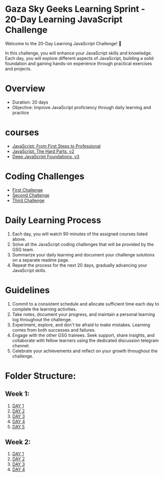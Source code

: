 
# Gaza Sky Geeks Learning Sprint - 20-Day Learning JavaScript Challenge

Welcome to the 20-Day Learning JavaScript Challenge! 🚀

In this challenge, you will enhance your JavaScript skills and knowledge. Each day, you will explore different aspects of JavaScript, building a solid foundation and gaining hands-on experience through practical exercises and projects.

# Overview 
* Duration: 20 days
* Objective: Improve JavaScript proficiency through daily learning and practice
 
 # courses 
 * [JavaScript: From First Steps to Professional](https://frontendmasters.com/courses/javascript-first-steps/)
 * [JavaScript: The Hard Parts, v2](https://frontendmasters.com/courses/javascript-hard-parts-v2/)
 * [Deep JavaScript Foundations, v3](https://frontendmasters.com/courses/deep-javascript-v3/)

# Coding Challenges
* [First Challenge](https://www.freecodecamp.org/learn/javascript-algorithms-and-data-structures/basic-javascript/compound-assignment-with-augmented-multiplication)
* [Second Challenge](https://www.freecodecamp.org/learn/javascript-algorithms-and-data-structures/basic-javascript/profile-lookup)
* [Third Challenge](https://www.freecodecamp.org/learn/javascript-algorithms-and-data-structures/basic-javascript/return-a-value-from-a-function-with-return)

# Daily Learning Process
1. Each day, you will watch 90 minutes of the assigned courses listed above.
1. Solve all the JavaScript coding challenges that will be provided by the GSG team.
1. Summarize your daily learning and document your challenge solutions on a separate readme page.
1. Repeat the process for the next 20 days, gradually advancing your JavaScript skills.

# Guidelines
1. Commit to a consistent schedule and allocate sufficient time each day to complete the learning activities.
1. Take notes, document your progress, and maintain a personal learning log throughout the challenge.
1. Experiment, explore, and don't be afraid to make mistakes. Learning comes from both successes and failures.
1. Engage with the other GSG trainees. Seek support, share insights, and collaborate with fellow learners using the dedicated discussion telegram channel.
1. Celebrate your achievements and reflect on your growth throughout the challenge. 

# Folder Structure:
## Week 1:
1. [DAY 1](https://github.com/M-Alsuleibi/JavaScriptLearningSprint/blob/main/DAY%201%20.md)
1. [DAY 2](https://github.com/M-Alsuleibi/JavaScriptLearningSprint/blob/main/DAY%202.md)
1. [DAY 3](https://github.com/M-Alsuleibi/JavaScriptLearningSprint/blob/main/DAY%203.md)
1. [DAY 4](https://github.com/M-Alsuleibi/Mastering-JavaScript-in-20-Days/blob/main/DAY%204.md)
1. [DAY 5](https://github.com/M-Alsuleibi/Mastering-JavaScript-in-20-Days/blob/main/DAY%205.md)
## Week 2:
1. [DAY 1](https://github.com/M-Alsuleibi/Mastering-JavaScript-in-20-Days/blob/main/Week%202.md/Day%201.md)
2. [DAY 2](https://github.com/M-Alsuleibi/Mastering-JavaScript-in-20-Days/blob/main/Week%202/DAY%202.md)
3. [DAY 3](https://github.com/M-Alsuleibi/Mastering-JavaScript-in-20-Days/blob/main/Week%202/DAY%203.md)
3. [DAY 4](https://github.com/M-Alsuleibi/Mastering-JavaScript-in-20-Days/blob/main/Week%202/DAY%204.md)
